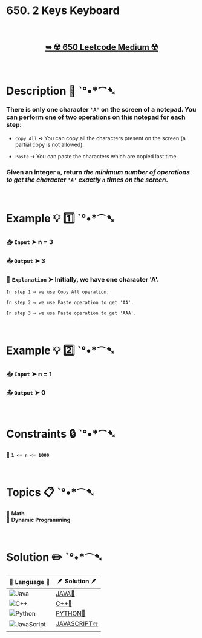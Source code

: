 # 650. 2 Keys Keyboard

</br>

<h2 align="center"> 

<a href="https://leetcode.com/problems/2-keys-keyboard/description/?envType=daily-question&envId=2024-08-19"><strong>➥ ☢️ 650 Leetcode Medium ☢️ </strong></a>
</h2>

</br>

# Description 📜 ˋ°•*⁀➷

### There is only one character `'A'` on the screen of a notepad. You can perform one of two operations on this notepad for each step:

- `Copy All` ➺ You can copy all the characters present on the screen (a partial copy is not allowed).

- `Paste` ➺ You can paste the characters which are copied last time.

### Given an integer `n`, return *the minimum number of operations to get the character `'A'` exactly `n` times on the screen*.

</br>

# Example 💡 1️⃣ ˋ°•*⁀➷

  ### 📥 `Input`  ➤  n = 3

  ### 📤 `Output`  ➤ 3

  ### 🔦 `Explanation`  ➤ Initially, we have one character 'A'.
    In step 1 ➺ we use Copy All operation.

    In step 2 ➺ we use Paste operation to get 'AA'.

    In step 3 ➺ we use Paste operation to get 'AAA'.

</br>

# Example 💡 2️⃣ ˋ°•*⁀➷

  ### 📥 `Input` ➤  n = 1

  ### 📤 `Output`  ➤ 0

</br>

# Constraints 🔒 ˋ°•*⁀➷

🔹 **`1 <= n <= 1000`** </br>

</br>

# Topics 📋 ˋ°•*⁀➷

🔸 **Math**  </br>
🔸 **Dynamic Programming**  </br>

</br>

# Solution ✏️ ˋ°•*⁀➷

| 📒 Language 📒  | 🪶 Solution 🪶 |
| ------------- | ------------- |
|  ![Java](https://img.shields.io/badge/java-%23ED8B00.svg?style=for-the-badge&logo=openjdk&logoColor=white)  | [JAVA🍁](https://github.com/Prakhar-002/LEETCODE/blob/main/%F0%9F%93%9C%20Daily%20Challange%20%F0%9F%92%A1/08%20August%20%F0%9F%8F%B5%EF%B8%8F%202024/19%20-%2008%20-%202024%20---%20650.%202%20Keys%20Keyboard%20%E2%98%83%EF%B8%8F%20%F0%9F%8D%81%20%F0%9F%8D%B0%20%F0%9F%8E%B2/%F0%9F%8D%81JAVA-650-2KeysKeyboard.java) |
|  ![C++](https://img.shields.io/badge/c++-%2300599C.svg?style=for-the-badge&logo=c%2B%2B&logoColor=white)  | [C++🎲](https://github.com/Prakhar-002/LEETCODE/blob/main/%F0%9F%93%9C%20Daily%20Challange%20%F0%9F%92%A1/08%20August%20%F0%9F%8F%B5%EF%B8%8F%202024/19%20-%2008%20-%202024%20---%20650.%202%20Keys%20Keyboard%20%E2%98%83%EF%B8%8F%20%F0%9F%8D%81%20%F0%9F%8D%B0%20%F0%9F%8E%B2/%F0%9F%8E%B2CPP-650-2KeysKeyboard.cpp)  |
|  ![Python](https://img.shields.io/badge/python-3670A0?style=for-the-badge&logo=python&logoColor=ffdd54)    | [PYTHON🍰](https://github.com/Prakhar-002/LEETCODE/blob/main/%F0%9F%93%9C%20Daily%20Challange%20%F0%9F%92%A1/08%20August%20%F0%9F%8F%B5%EF%B8%8F%202024/19%20-%2008%20-%202024%20---%20650.%202%20Keys%20Keyboard%20%E2%98%83%EF%B8%8F%20%F0%9F%8D%81%20%F0%9F%8D%B0%20%F0%9F%8E%B2/%F0%9F%8D%B0PYTHON-650-2KeysKeyboard.py) |
| ![JavaScript](https://img.shields.io/badge/javascript-%23323330.svg?style=for-the-badge&logo=javascript&logoColor=%23F7DF1E)   | [JAVASCRIPT☃️](https://github.com/Prakhar-002/LEETCODE/blob/main/%F0%9F%93%9C%20Daily%20Challange%20%F0%9F%92%A1/08%20August%20%F0%9F%8F%B5%EF%B8%8F%202024/19%20-%2008%20-%202024%20---%20650.%202%20Keys%20Keyboard%20%E2%98%83%EF%B8%8F%20%F0%9F%8D%81%20%F0%9F%8D%B0%20%F0%9F%8E%B2/%E2%98%83%EF%B8%8FJAVASCRIPT-650-2KeysKeyboard.js) |
